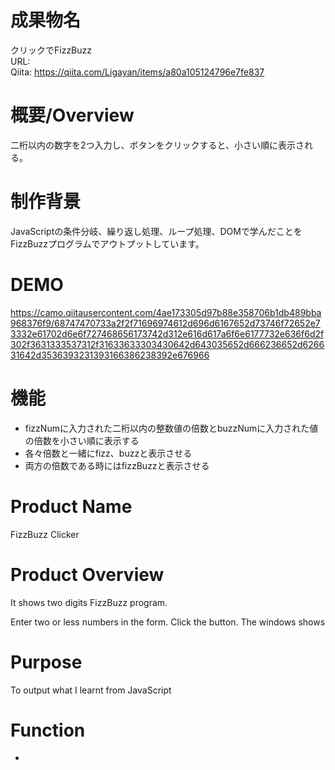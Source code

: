 # 成果物名
クリックでFizzBuzz
<br>URL: 
<br>Qiita: https://qiita.com/Ligayan/items/a80a105124796e7fe837

# 概要/Overview
二桁以内の数字を2つ入力し、ボタンをクリックすると、小さい順に表示される。

# 制作背景
JavaScriptの条件分岐、繰り返し処理、ループ処理、DOMで学んだことをFizzBuzzプログラムでアウトプットしています。

# DEMO

https://camo.qiitausercontent.com/4ae173305d97b88e358706b1db489bba968376f9/68747470733a2f2f71696974612d696d6167652d73746f72652e73332e61702d6e6f727468656173742d312e616d617a6f6e6177732e636f6d2f302f3631333537312f31633633303430642d643035652d666236652d626631642d3536393231393166386238392e676966

# 機能
- fizzNumに入力された二桁以内の整数値の倍数とbuzzNumに入力された値の倍数を小さい順に表示する
- 各々倍数と一緒にfizz、buzzと表示させる
- 両方の倍数である時にはfizzBuzzと表示させる

# Product Name
FizzBuzz Clicker

# Product Overview
It shows two digits FizzBuzz program. 

Enter two or less numbers in the form.
Click the button.
The windows shows 

# Purpose
To output what I learnt from JavaScript

# Function
- 
